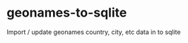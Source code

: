 geonames-to-sqlite
==================

Import / update geonames country, city, etc data in to sqlite